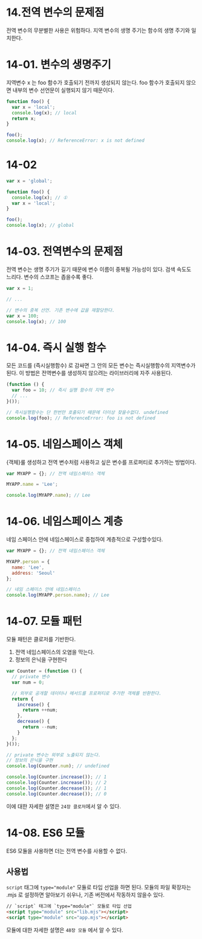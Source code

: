# 14.전역 변수의 문제점
전역 변수의 무분별한 사용은 위험하다. 
지역 변수의 생명 주기는 함수의 생명 주기와 일치한다.

# 14-01. 변수의 생명주기

지역변수 x 는 foo 함수가 호출되기 전까지 생성되지 않는다. foo 함수가 호출되지 않으면 내부의 변수 선언문이 실행되지 않기 때문이다. 
```javascript
function foo() {
  var x = 'local';
  console.log(x); // local
  return x;
}

foo();
console.log(x); // ReferenceError: x is not defined
```

# 14-02

```javascript
var x = 'global';

function foo() {
  console.log(x); // ①
  var x = 'local';
}

foo();
console.log(x); // global
```

# 14-03. 전역변수의 문제점
전역 변수는 생명 주기가 길기 때문에 변수 이름이 중복될 가능성이 있다.
검색 속도도 느리다. 
변수의 스코프는 좁을수록 좋다.
```javascript
var x = 1;

// ...

// 변수의 중복 선언. 기존 변수에 값을 재할당한다.
var x = 100;
console.log(x); // 100
```

# 14-04. 즉시 실행 함수
모든 코드를 (즉시실행함수) 로 감싸면 그 안의 모든 변수는 즉시실행함수의 지역변수가 된다. 
이 방법은 전역변수를 생성하지 않으려는 라이브러리에 자주 사용된다. 
```javascript
(function () {
  var foo = 10; // 즉시 실행 함수의 지역 변수
  // ...
}());

// 즉시실행함수는 단 한번만 호출되기 때문에 더이상 찾을수없다. undefined
console.log(foo); // ReferenceError: foo is not defined
```

# 14-05. 네임스페이스 객체 
{객체}룰 생성하고 전역 변수처럼 사용하고 싶은 변수를 프로퍼티로 추가하는 방법이다. 
```javascript
var MYAPP = {}; // 전역 네임스페이스 객체

MYAPP.name = 'Lee';

console.log(MYAPP.name); // Lee
```

# 14-06. 네임스페이스 계층
네임 스페이스 안에 네임스페이스로 중첩하여 계층적으로 구성할수있다.

```javascript
var MYAPP = {}; // 전역 네임스페이스 객체

MYAPP.person = {
  name: 'Lee',
  address: 'Seoul'
};

// 네임 스페이스 안에 네임스페이스
console.log(MYAPP.person.name); // Lee
```

# 14-07. 모듈 패턴
모듈 패턴은 클로저를 기반한다. 
1. 전역 네임스페이스의 오염을 막는다.
2. 정보의 은닉을 구현한다
   
```javascript
var Counter = (function () {
  // private 변수
  var num = 0;

  // 외부로 공개할 데이터나 메서드를 프로퍼티로 추가한 객체를 반환한다.
  return {
    increase() {
      return ++num;
    },
    decrease() {
      return --num;
    }
  };
}());

// private 변수는 외부로 노출되지 않는다.
// 정보의 은닉을 구현
console.log(Counter.num); // undefined

console.log(Counter.increase()); // 1
console.log(Counter.increase()); // 2
console.log(Counter.decrease()); // 1
console.log(Counter.decrease()); // 0
```
이에 대한 자세한 설명은 `24장 클로저`에서 알 수 있다.
# 14-08. ES6 모듈
ES6 모듈을 사용하면 더는 전역 변수를 사용할 수 없다. 
## 사용법
`script` 태그에 `type="module"` 모듈로 타입 선업을 하면 된다. 
모듈의 파일 확장자는 .mjs 로 설정하면 알아보기 쉬우나, 기존 버전에서 작동하지 않을수 있다.

```html
// `script` 태그에 `type="module"` 모듈로 타입 선업
<script type="module" src="lib.mjs"></script>
<script type="module" src="app.mjs"></script>
```
모듈에 대한 자세한 설명은 `48장 모듈` 에서 알 수 있다. 